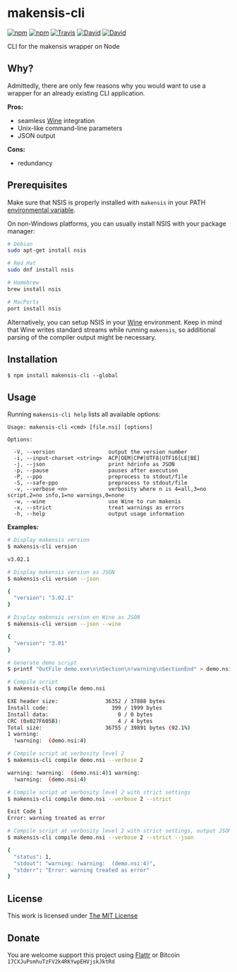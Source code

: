 # makensis-cli

[![npm](https://img.shields.io/npm/l/makensis-cli.svg?style=flat-square)](https://www.npmjs.org/package/makensis-cli)
[![npm](https://img.shields.io/npm/v/makensis-cli.svg?style=flat-square)](https://www.npmjs.org/package/makensis-cli)
[![Travis](https://img.shields.io/travis/idleberg/node-makensis-cli.svg?style=flat-square)](https://travis-ci.org/idleberg/node-makensis-cli)
[![David](https://img.shields.io/david/idleberg/node-makensis-cli.svg?style=flat-square)](https://david-dm.org/idleberg/node-makensis-cli)
[![David](https://img.shields.io/david/dev/idleberg/node-makensis-cli.svg?style=flat-square)](https://david-dm.org/idleberg/node-makensis-cli?type=dev)

CLI for the makensis wrapper on Node

## Why?

Admittedly, there are only few reasons why you would want to use a wrapper for an already existing CLI application.

**Pros:**

- seamless [Wine](http://winehq.org/) integration
- Unix-like command-line parameters
- JSON output

**Cons:**

- redundancy

## Prerequisites

Make sure that NSIS is properly installed with `makensis` in your PATH [environmental variable](http://superuser.com/a/284351/195953).

On non-Windows platforms, you can usually install NSIS with your package manager:

```sh
# Debian
sudo apt-get install nsis

# Red Hat
sudo dnf install nsis

# Homebrew
brew install nsis

# MacPorts
port install nsis
```

Alternatively, you can setup NSIS in your [Wine](http://winehq.org/) environment. Keep in mind that Wine writes standard streams while running `makensis`, so additional parsing of the compiler output might be necessary.

## Installation

`$ npm install makensis-cli --global`

## Usage

Running `makensis-cli help` lists all available options:

```
Usage: makensis-cli <cmd> [file.nsi] [options]

Options:

  -V, --version                 output the version number
  -i, --input-charset <string>  ACP|OEM|CP#|UTF8|UTF16[LE|BE]
  -j, --json                    print hdrinfo as JSON
  -p, --pause                   pauses after execution
  -P, --ppo                     preprocess to stdout/file
  -S, --safe-ppo                preprocess to stdout/file
  -v, --verbose <n>             verbosity where n is 4=all,3=no script,2=no info,1=no warnings,0=none
  -w, --wine                    use Wine to run makenis
  -x, --strict                  treat warnings as errors
  -h, --help                    output usage information
```

**Examples:**

```sh
# Display makensis version
$ makensis-cli version

v3.02.1

# Display makensis version as JSON
$ makensis-cli version --json

{
  "version": "3.02.1"
}

# Display makensis version on Wine as JSON
$ makensis-cli version --json --wine

{
  "version": "3.01"
}

# Generate demo script
$ printf "OutFile demo.exe\n\nSection\n!warning\nSectionEnd" > demo.nsi

# Compile script
$ makensis-cli compile demo.nsi

EXE header size:               36352 / 37888 bytes
Install code:                    399 / 1999 bytes
Install data:                      0 / 0 bytes
CRC (0x027F605B):                  4 / 4 bytes
Total size:                    36755 / 39891 bytes (92.1%)
1 warning:
  !warning:  (demo.nsi:4)

# Compile script at verbosity level 2
$ makensis-cli compile demo.nsi --verbose 2

warning: !warning:  (demo.nsi:4)1 warning:
  !warning:  (demo.nsi:4)

# Compile script at verbosity level 2 with strict settings
$ makensis-cli compile demo.nsi --verbose 2 --strict

Exit Code 1
Error: warning treated as error

# Compile script at verbosity level 2 with strict settings, output JSON
$ makensis-cli compile demo.nsi --verbose 2 --strict --json

{
  "status": 1,
  "stdout": "warning: !warning:  (demo.nsi:4)",
  "stderr": "Error: warning treated as error"
}
```
## License

This work is licensed under [The MIT License](https://opensource.org/licenses/MIT)

## Donate

You are welcome support this project using [Flattr](https://flattr.com/submit/auto?user_id=idleberg&url=https://github.com/idleberg/node-makensis-cli) or Bitcoin `17CXJuPsmhuTzFV2k4RKYwpEHVjskJktRd`
